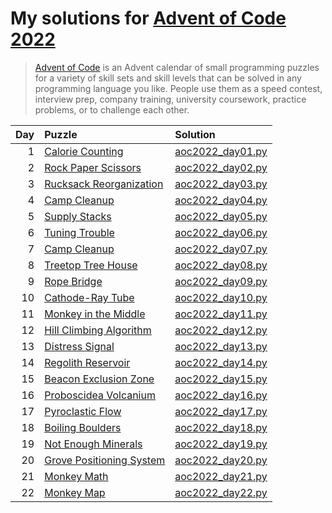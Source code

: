 # My solutions for [Advent of Code 2022](https://adventofcode.com/2022)

> [Advent of Code](https://adventofcode.com/2022/about) is an Advent calendar of small
> programming puzzles for a variety of skill sets and skill levels that can be solved in
> any programming language you like. People use them as a speed contest, interview prep,
> company training, university coursework, practice problems, or to challenge each other.

| Day | Puzzle                                                            | Solution                             |
| --: | :---------------------------------------------------------------- | :----------------------------------- |
|   1 | [Calorie Counting](https://adventofcode.com/2022/day/1)           | [aoc2022_day01.py](aoc2022_day01.py) |
|   2 | [Rock Paper Scissors](https://adventofcode.com/2022/day/2)        | [aoc2022_day02.py](aoc2022_day02.py) |
|   3 | [Rucksack Reorganization](https://adventofcode.com/2022/day/3)    | [aoc2022_day03.py](aoc2022_day03.py) |
|   4 | [Camp Cleanup](https://adventofcode.com/2022/day/4)               | [aoc2022_day04.py](aoc2022_day04.py) |
|   5 | [Supply Stacks](https://adventofcode.com/2022/day/5)              | [aoc2022_day05.py](aoc2022_day05.py) |
|   6 | [Tuning Trouble](https://adventofcode.com/2022/day/6)             | [aoc2022_day06.py](aoc2022_day06.py) |
|   7 | [Camp Cleanup](https://adventofcode.com/2022/day/7)               | [aoc2022_day07.py](aoc2022_day07.py) |
|   8 | [Treetop Tree House](https://adventofcode.com/2022/day/8)         | [aoc2022_day08.py](aoc2022_day08.py) |
|   9 | [Rope Bridge](https://adventofcode.com/2022/day/9)                | [aoc2022_day09.py](aoc2022_day09.py) |
|  10 | [Cathode-Ray Tube](https://adventofcode.com/2022/day/10)          | [aoc2022_day10.py](aoc2022_day10.py) |
|  11 | [Monkey in the Middle](https://adventofcode.com/2022/day/11)      | [aoc2022_day11.py](aoc2022_day11.py) |
|  12 | [Hill Climbing Algorithm](https://adventofcode.com/2022/day/12)   | [aoc2022_day12.py](aoc2022_day12.py) |
|  13 | [Distress Signal](https://adventofcode.com/2022/day/13)           | [aoc2022_day13.py](aoc2022_day13.py) |
|  14 | [Regolith Reservoir](https://adventofcode.com/2022/day/14)        | [aoc2022_day14.py](aoc2022_day14.py) |
|  15 | [Beacon Exclusion Zone](https://adventofcode.com/2022/day/15)     | [aoc2022_day15.py](aoc2022_day15.py) |
|  16 | [Proboscidea Volcanium](https://adventofcode.com/2022/day/16)     | [aoc2022_day16.py](aoc2022_day16.py) |
|  17 | [Pyroclastic Flow](https://adventofcode.com/2022/day/17)          | [aoc2022_day17.py](aoc2022_day17.py) |
|  18 | [Boiling Boulders](https://adventofcode.com/2022/day/18)          | [aoc2022_day18.py](aoc2022_day18.py) |
|  19 | [Not Enough Minerals](https://adventofcode.com/2022/day/19)       | [aoc2022_day19.py](aoc2022_day19.py) |
|  20 | [Grove Positioning System](https://adventofcode.com/2022/day/20)  | [aoc2022_day20.py](aoc2022_day20.py) |
|  21 | [Monkey Math](https://adventofcode.com/2022/day/21)               | [aoc2022_day21.py](aoc2022_day21.py) |
|  22 | [Monkey Map](https://adventofcode.com/2022/day/22)                | [aoc2022_day22.py](aoc2022_day22.py) |
